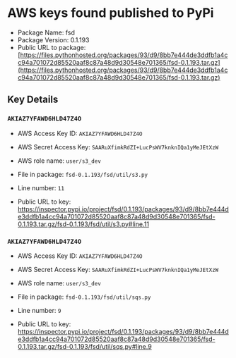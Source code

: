 # AWS keys found published to PyPi

* Package Name: fsd
* Package Version: 0.1.193
* Public URL to package: [https://files.pythonhosted.org/packages/93/d9/8bb7e444de3ddfb1a4cc94a701072d85520aaf8c87a48d9d30548e701365/fsd-0.1.193.tar.gz](https://files.pythonhosted.org/packages/93/d9/8bb7e444de3ddfb1a4cc94a701072d85520aaf8c87a48d9d30548e701365/fsd-0.1.193.tar.gz)

## Key Details

### `AKIAZ7YFAWD6HLD47Z4O`

* AWS Access Key ID: `AKIAZ7YFAWD6HLD47Z4O`
* AWS Secret Access Key: `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` 
* AWS role name: `user/s3_dev`
* File in package: `fsd-0.1.193/fsd/util/s3.py`
* Line number: `11`

* Public URL to key: https://inspector.pypi.io/project/fsd/0.1.193/packages/93/d9/8bb7e444de3ddfb1a4cc94a701072d85520aaf8c87a48d9d30548e701365/fsd-0.1.193.tar.gz/fsd-0.1.193/fsd/util/s3.py#line.11



### `AKIAZ7YFAWD6HLD47Z4O`

* AWS Access Key ID: `AKIAZ7YFAWD6HLD47Z4O`
* AWS Secret Access Key: `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` 
* AWS role name: `user/s3_dev`
* File in package: `fsd-0.1.193/fsd/util/sqs.py`
* Line number: `9`

* Public URL to key: https://inspector.pypi.io/project/fsd/0.1.193/packages/93/d9/8bb7e444de3ddfb1a4cc94a701072d85520aaf8c87a48d9d30548e701365/fsd-0.1.193.tar.gz/fsd-0.1.193/fsd/util/sqs.py#line.9


